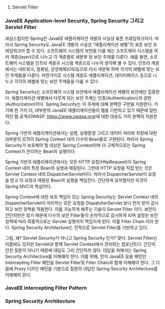 01. Servlet Filter

### JavaEE Application-level Security, Spring Security 그리고 Servlet Filter 

 세삼스럽지만 Spring은 JavaEE 애플리케이션 개발의 사실상 표준 프레임워크이다. 따라서 Spring Security도 JavaEE 개발의 사실상 "애플리케이션 레벨"의 표준 보안 프레임워크라 할 수 있다. 소프트웨어 시스템의 보안을 다룰 때는 소프트웨어 시스템을 여러 계층(layer)으로 나누고 각 계층별로 세분화 된 보안 주제를 다룬다. 예를 들면, 소프트웨어 시스템을 인프라 계층과 시스템 계층으로 나누어 생각해 볼 수 있다. 인프라 계층에서는 네트워크, 컴퓨팅, 운영체체(OS)등으로 다시 세분화 하여 각각의 레벨에 맞는 보안 주제들을 다룬다. 마찬가지로 시스템 계층도 애플리케이션, 데이터베이스 등으로 나누고 각각의 레벨에 맞는 보안 주제들을 다룰 수 있다.
 
 Spring Security는 소프트웨어 시스템 보안에서 애플리케이션 레벨의 보안에만 집중한다. 애플리케이션 레벨에서 다루게 되는 보안 주제는 인증(Authentication)과 권한(Authorization)이다. Spring Security는 이 주제에 대해 완벽한 구현을 지원한다. 거기에 한 가지 더, 대부분의 JavaEE 애플리케이션들이 웹을 기반하고 있기 때문에 일반적인 웹 공격(OWASP, https://www.owasp.org)에 대한 대응도 거의 완벽히 지원한다.
 
 Spring 기반의 애플리케이션에서는 실행, 실행환경 그리고 데이터 처리와 저장에 대한 대부분의 로직이 Spring Context 내의 다수의 Bean들로 구현된다. 따라서 Spring Security가 보호해야 할 대상은 Spring Context이며 더 구체적으로는 Spring Context가 관리하는 Bean의 실행이다.

 Spring 기반의 애플리케이션에서는 모든 HTTP 요청(HttpRequest)이 Spring Context 내의 특정 Bean의 실행과 매핑된다. 그런데 HTTP 요청을 직접 받는 것은 Servlet Context 내의 DispatcherServlet이다. 따라서 DispatcherServlet이 요청을 받고 이 요청과 매핑된 Bean의 실행을 책임진다. 간단하게 요약했지만 이것이 Spring MVC의 핵심이다. 

 Spring Context에 대한 보호 책임이 있는 Spring Security는 Servlet Context 내의 DispatcherServlet이 처리하는 모든 요청을 DispatcherServlet 보다 먼저 받아 감시하고 보안 정책을 적용한다. 이를 가능하게 해주는 기술이 Servlet Filter 이다. 보안이 간단치만은 않기 때문에 다수의 보안 Filter들이 순차적으로 감시하게 되며 설정된 보안 정책에 따라 최종적으로는 Servlet 실행까지 책임지게 된다. 이를 Filter Chain 이라 한다. Spring Security Architecture는 전적으로 Servlet Filter를 기반하고 있다.

 그럼, 왜? Servlet Security가 아니고 Spring Security 인가? 맞다. Servlet Filter는 이름에도 있지만 Servlet과 함께 Servlet Context에서 관리하는 컴포넌트다. 간단히 던진 질문이 아니기 때문에 대답도 그리 간단하지 않다. 대답을 위해서는 Spring Security Architecture를 이해해야 한다. 이를 위해, 먼저 JavaEE 응용 패턴인 Intercepting Filter 패턴을 Servlet Filter및 Filter Chain과 함께 이해해야 한다. 그 다음에 Proxy 디자인 패턴을 기본으로 질문의 대답인 Spring Security Architecture를 이해해야 한다.
 
 
 
### JavaEE Intercepting Filter Pattern



### Spring Security Architecture
 
